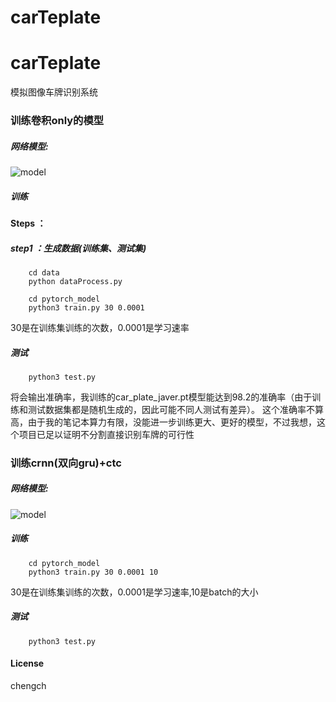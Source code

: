 # carTeplate
# carTeplate
模拟图像车牌识别系统

### 训练卷积only的模型
##### 网络模型:
 ![model](https://github.com/sunnythree/car_plate/blob/master/doc/car_plate_rec.png)
##### 训练

#### Steps ：
##### step1 ：生成数据(训练集、测试集)  
```
    cd data
    python dataProcess.py
```


```
    cd pytorch_model
    python3 train.py 30 0.0001
```
30是在训练集训练的次数，0.0001是学习速率  
##### 测试
```
    python3 test.py
```
将会输出准确率，我训练的car_plate_javer.pt模型能达到98.2的准确率（由于训练和测试数据集都是随机生成的，因此可能不同人测试有差异）。
这个准确率不算高，由于我的笔记本算力有限，没能进一步训练更大、更好的模型，不过我想，这个项目已足以证明不分割直接识别车牌的可行性

### 训练crnn(双向gru)+ctc
##### 网络模型:
 ![model](https://github.com/sunnythree/car_plate/blob/master/doc/crnn-ctc.png)
##### 训练
```
    cd pytorch_model
    python3 train.py 30 0.0001 10
```
30是在训练集训练的次数，0.0001是学习速率,10是batch的大小
##### 测试
```
    python3 test.py
```

#### License
chengch